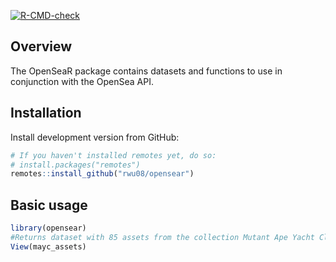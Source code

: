 <!-- badges: start -->
  [![R-CMD-check](https://github.com/rwu08/opensear/workflows/R-CMD-check/badge.svg)](https://github.com/rwu08/opensear/actions)
<!-- badges: end -->
## Overview 

The OpenSeaR package contains datasets and functions to use in conjunction with the OpenSea API. 

## Installation 

Install development version from GitHub: 

``` r
# If you haven't installed remotes yet, do so:
# install.packages("remotes")
remotes::install_github("rwu08/opensear")
```

## Basic usage

``` r
library(opensear)
#Returns dataset with 85 assets from the collection Mutant Ape Yacht Club. 
View(mayc_assets)

```

